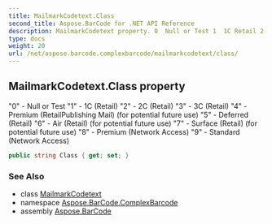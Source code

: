 ```yaml
---
title: MailmarkCodetext.Class
second_title: Aspose.BarCode for .NET API Reference
description: MailmarkCodetext property. 0  Null or Test 1  1C Retail 2  2C Retail 3  3C Retail 4  Premium RetailPublishing Mail for potential future use 5  Deferred Retail 6  Air Retail for potential future use 7  Surface Retail for potential future use 8  Premium Network Access 9  Standard Network Access
type: docs
weight: 20
url: /net/aspose.barcode.complexbarcode/mailmarkcodetext/class/
---
```

## MailmarkCodetext.Class property

"0" - Null or Test "1" - 1C (Retail) "2" - 2C (Retail) "3" - 3C (Retail) "4" - Premium (RetailPublishing Mail) (for potential future use) "5" - Deferred (Retail) "6" - Air (Retail) (for potential future use) "7" - Surface (Retail) (for potential future use) "8" - Premium (Network Access) "9" - Standard (Network Access)

```csharp
public string Class { get; set; }
```

### See Also

* class [MailmarkCodetext](../)
* namespace [Aspose.BarCode.ComplexBarcode](../../mailmarkcodetext/)
* assembly [Aspose.BarCode](../../../)


